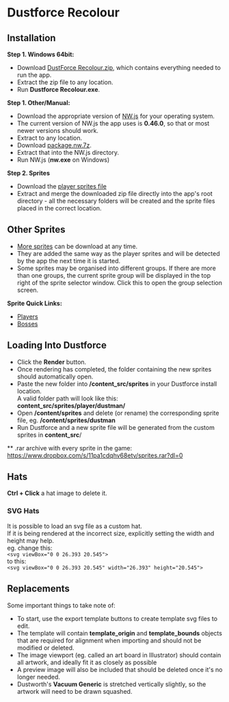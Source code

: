 # Dustforce Recolour

## Installation
**Step 1. Windows 64bit:**
- Download [DustForce Recolour.zip](https://github.com/cmann1/dustforce-recolour/releases/latest/download/Dustforce.Recolour.7z), which contains everything needed to run the app.
- Extract the zip file to any location.
- Run **Dustforce Recolour.exe**.

**Step 1. Other/Manual:**
- Download the appropriate version of [NW.js](https://nwjs.io/) for your operating system.
- The current version of NW.js the app uses is **0.46.0**, so that or most newer versions should work.
- Extract to any location.
- Download [package.nw.7z](https://github.com/cmann1/dustforce-recolour/releases/latest/download/package.nw.7z).
- Extract that into the NW.js directory.
- Run NW.js (**nw.exe** on Windows)

**Step 2. Sprites**
- Download the [player sprites file](https://github.com/cmann1/dustforce-recolour/raw/master/sprites/Player.7z)
- Extract and merge the downloaded zip file directly into the app's root directory - all the necessary folders
will be created and the sprite files placed in the correct location.

## Other Sprites
- [More sprites](https://github.com/cmann1/dustforce-recolour/tree/master/sprites) can be download at any time.
- They are added the same way as the player sprites and will be detected by the app the next time it is started.
- Some sprites may be organised into different groups. If there are more than one groups, the current sprite group will be displayed in the top right of the
 sprite selector window. Click this to open the group selection screen.

**Sprite Quick Links:**
- [Players](https://github.com/cmann1/dustforce-recolour/raw/master/sprites/Player.7z)
- [Bosses](https://github.com/cmann1/dustforce-recolour/raw/master/sprites/Bosses.7z)


## Loading Into Dustforce
- Click the **Render** button.
- Once rendering has completed, the folder containing the new sprites should automatically open.
- Paste the new folder into **/content_src/sprites** in your Dustforce install location.    
  A valid folder path will look like this: **content_src/sprites/player/dustman/**
- Open **/content/sprites** and delete (or rename) the corresponding sprite file, eg. **/content/sprites/dustman**
- Run Dustforce and a new sprite file will be generated from the custom sprites in **content_src**/

** .rar archive with every sprite in the game: https://www.dropbox.com/s/11pa1cdqhv68etv/sprites.rar?dl=0

## Hats
**Ctrl + Click** a hat image to delete it.

### SVG Hats
It is possible to load an svg file as a custom hat.  
If it is being rendered at the incorrect size, explicitly setting the width and height may help.  
eg. change this:  
`<svg viewBox="0 0 26.393 20.545">`  
to this:  
`<svg viewBox="0 0 26.393 20.545" width="26.393" height="20.545">`

## Replacements
Some important things to take note of:
- To start, use the export template buttons to create template svg files to edit.  
- The template will contain **template_origin** and **template_bounds** objects that are required for alignment when importing and should not be modified or deleted.  
- The image viewport (eg. called an art board in Illustrator) should contain all artwork, and ideally fit it as closely as possible
- A preview image will also be included that should be deleted once it's no longer needed.
- Dustworth's **Vacuum Generic** is stretched vertically slightly, so the artwork will need to be drawn squashed.